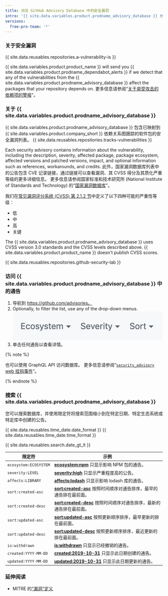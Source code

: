 ```yaml
---
title: 浏览 GitHub Advisory Database 中的安全漏洞
intro: '{{ site.data.variables.product.prodname_advisory_database }} 允许您浏览或搜索影响 {{ site.data.variables.product.company_short }} 上开源项目的漏洞。'
versions:
  free-pro-team: '*'
---
```


### 关于安全漏洞

{{ site.data.reusables.repositories.a-vulnerability-is }}

{{ site.data.variables.product.product_name }} will send you {{ site.data.variables.product.prodname_dependabot_alerts }} if we detect that any of the vulnerabilities from the {{ site.data.variables.product.prodname_advisory_database }} affect the packages that your repository depends on. 更多信息请参阅“[关于易受攻击的依赖项的警报](/github/managing-security-vulnerabilities/about-alerts-for-vulnerable-dependencies)”。

### 关于 {{ site.data.variables.product.prodname_advisory_database }}

{{ site.data.variables.product.prodname_advisory_database }} 包含已映射到 {{ site.data.variables.product.company_short }} 依赖关系图跟踪的软件包的安全漏洞列表。 {{ site.data.reusables.repositories.tracks-vulnerabilities }}

Each security advisory contains information about the vulnerability, including the description, severity, affected package, package ecosystem, affected versions and patched versions, impact, and optional information such as references, workarounds, and credits. 此外，国家漏洞数据库列表中的公告包含 CVE 记录链接，通过链接可以查看漏洞、其 CVSS 得分及其质化严重等级的更多详细信息。 更多信息请参阅国家标准和技术研究所 (National Institute of Standards and Technology) 的“[国家漏洞数据库](https://nvd.nist.gov/)”。

我们在[常见漏洞评分系统 (CVSS) 第 2.1.2 节](https://www.first.org/cvss/specification-document)中定义了以下四种可能的严重性等级：
- 低
- 中
- 高
- 关键

The {{ site.data.variables.product.prodname_advisory_database }} uses CVSS version 3.0 standards and the CVSS levels described above. {{ site.data.variables.product.product_name }} doesn't publish CVSS scores.

{{ site.data.reusables.repositories.github-security-lab }}

### 访问 {{ site.data.variables.product.prodname_advisory_database }} 中的通告

1. 导航到 https://github.com/advisories。
2. Optionally, to filter the list, use any of the drop-down menus. ![下拉过滤器](/assets/images/help/security/advisory-database-dropdown-filters.png)
3. 单击任何通告以查看详情。

{% note %}

也可以使用 GraphQL API 访问数据库。 更多信息请参阅“[`security_advisory` web 挂钩事件](/webhooks/event-payloads/#security_advisory)”。

{% endnote %}

### 搜索 {{ site.data.variables.product.prodname_advisory_database }}
您可以搜索数据库，并使用限定符将搜索范围缩小到在特定日期、特定生态系统或特定库中创建的公告。

{{ site.data.reusables.time_date.date_format }} {{ site.data.reusables.time_date.time_format }}

{{ site.data.reusables.search.date_gt_lt }}

| 限定符                   | 示例                                                                                                                      |
| --------------------- | ----------------------------------------------------------------------------------------------------------------------- |
| `ecosystem:ECOSYSTEM` | [**ecosystem:npm**](https://github.com/advisories?utf8=%E2%9C%93&query=ecosystem%3Anpm) 只显示影响 NPM 包的通告。                 |
| `severity:LEVEL`      | [**severity:high**](https://github.com/advisories?utf8=%E2%9C%93&query=severity%3Ahigh) 只显示严重程度高的公告。                    |
| `affects:LIBRARY`     | [**affects:lodash**](https://github.com/advisories?utf8=%E2%9C%93&query=affects%3Alodash) 只显示影响 lodash 库的通告。            |
| `sort:created-asc`    | [**sort:created-asc**](https://github.com/advisories?utf8=%E2%9C%93&query=sort%3Acreated-asc) 按照时间顺序对通告排序，最早的通告排在最前面。   |
| `sort:created-desc`   | [**sort:created-desc**](https://github.com/advisories?utf8=%E2%9C%93&query=sort%3Acreated-desc) 按照时间顺序对通告排序，最新的通告排在最前面。 |
| `sort:updated-asc`    | [**sort:updated-asc**](https://github.com/advisories?utf8=%E2%9C%93&query=sort%3Aupdated-asc) 按照更新顺序排序，最早更新的排在最前面。      |
| `sort:updated-desc`   | [**sort:updated-desc**](https://github.com/advisories?utf8=%E2%9C%93&query=sort%3Aupdated-desc) 按照更新顺序排序，最近更新的排在最前面。    |
| `is:withdrawn`        | [**is:withdrawn**](https://github.com/advisories?utf8=%E2%9C%93&query=is%3Awithdrawn) 只显示已经撤销的通告。                       |
| `created:YYYY-MM-DD`  | [**created:2019-10-31**](https://github.com/advisories?utf8=%E2%9C%93&query=created%3A2019-10-31) 只显示此日期创建的通告。          |
| `updated:YYYY-MM-DD`  | [**updated:2019-10-31**](https://github.com/advisories?utf8=%E2%9C%93&query=updated%3A2019-10-31) 只显示此日期更新的通告。          |

### 延伸阅读

- MITRE 的[“漏洞”定义](https://cve.mitre.org/about/terminology.html#vulnerability)
